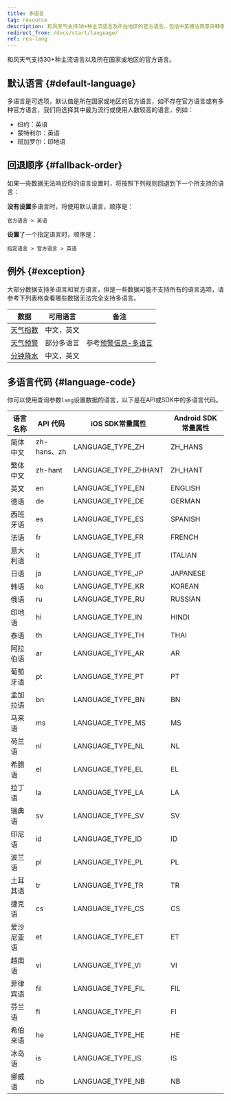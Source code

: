 ```yaml
---
title: 多语言
tag: resource
description: 和风天气支持30+种主流语言及所在地区的官方语言，包括中英德法西意日韩俄泰等多语言，你可以使用lang参数随时调用。
redirect_from: /docs/start/language/
ref: res-lang
---
```


和风天气支持30+种主流语言以及所在国家或地区的官方语言。

## 默认语言 {#default-language}

多语言是可选项，默认值是所在国家或地区的官方语言，如不存在官方语言或有多种官方语言，我们将选择其中最为流行或使用人数较高的语言，例如：

- 纽约：英语
- 蒙特利尔：英语
- 班加罗尔：印地语

## 回退顺序 {#fallback-order}

如果一些数据无法响应你的语言设置时，将按照下列规则回退到下一个所支持的语言：

**没有设置**多语言时，将使用默认语言，顺序是：

```
官方语言 > 英语
```

**设置**了一个指定语言时，顺序是：

```
指定语言 > 官方语言 > 英语
```

## 例外 {#exception}

大部分数据支持多语言和官方语言，但是一些数据可能不支持所有的语言选项，请参考下列表格查看哪些数据无法完全支持多语言。

| 数据  | 可用语言 | 备注  |
| --- | --- | --- |
| [天气指数](/docs/api/indices/) | 中文，英文 |     |
| [天气预警](/docs/api/warning/) | 部分多语言 | 参考[预警信息-多语言](/docs/resource/warning-info/#supported-language) |
| [分钟降水](/docs/api/minutely/minutely-precipitation/) | 中文，英文 |     |


## 多语言代码 {#language-code}

你可以使用查询参数`lang`设置数据的语言，以下是在API或SDK中的多语言代码。

| 语言名称  | API 代码        | iOS SDK常量属性       |Android SDK常量属性 | 
| ----------| --------------  |-------------------- |-------- |
| 简体中文  | zh-hans、zh  |LANGUAGE_TYPE_ZH     |ZH_HANS  |
| 繁体中文  | zh-hant       |LANGUAGE_TYPE_ZHHANT |ZH_HANT  |
| 英文      | en            |LANGUAGE_TYPE_EN     |ENGLISH  |
| 德语      | de            |LANGUAGE_TYPE_DE     |GERMAN   |
| 西班牙语  | es            |LANGUAGE_TYPE_ES     |SPANISH  |
| 法语      | fr            |LANGUAGE_TYPE_FR     |FRENCH   |
| 意大利语  | it            |LANGUAGE_TYPE_IT     |ITALIAN  |
| 日语      | ja            |LANGUAGE_TYPE_JP     |JAPANESE |
| 韩语      | ko            |LANGUAGE_TYPE_KR     |KOREAN   |
| 俄语      | ru            |LANGUAGE_TYPE_RU     |RUSSIAN  |
| 印地语    | hi            |LANGUAGE_TYPE_IN     |HINDI    |
| 泰语      | th            |LANGUAGE_TYPE_TH     |THAI     |
| 阿拉伯语  | ar            |LANGUAGE_TYPE_AR     |AR       |
| 葡萄牙语  | pt            |LANGUAGE_TYPE_PT     |PT       |
| 孟加拉语  | bn            |LANGUAGE_TYPE_BN     |BN       |
| 马来语    | ms            |LANGUAGE_TYPE_MS     |MS       |
| 荷兰语    | nl            |LANGUAGE_TYPE_NL     |NL       |
| 希腊语    | el            |LANGUAGE_TYPE_EL     |EL       |
| 拉丁语    | la            |LANGUAGE_TYPE_LA     |LA       |
| 瑞典语    | sv            |LANGUAGE_TYPE_SV     |SV       |
| 印尼语    | id            |LANGUAGE_TYPE_ID     |ID       |
| 波兰语    | pl            |LANGUAGE_TYPE_PL     |PL       |
| 土耳其语  | tr            |LANGUAGE_TYPE_TR     |TR       |
| 捷克语    | cs            |LANGUAGE_TYPE_CS     |CS       |
| 爱沙尼亚语| et            |LANGUAGE_TYPE_ET     |ET       |
| 越南语    | vi            |LANGUAGE_TYPE_VI     |VI       |
| 菲律宾语  | fil           |LANGUAGE_TYPE_FIL    |FIL     |
| 芬兰语    | fi            |LANGUAGE_TYPE_FI     |FI       |
| 希伯来语  | he            |LANGUAGE_TYPE_HE     |HE       |
| 冰岛语    | is            |LANGUAGE_TYPE_IS     |IS       |
| 挪威语    | nb            |LANGUAGE_TYPE_NB     |NB       |

